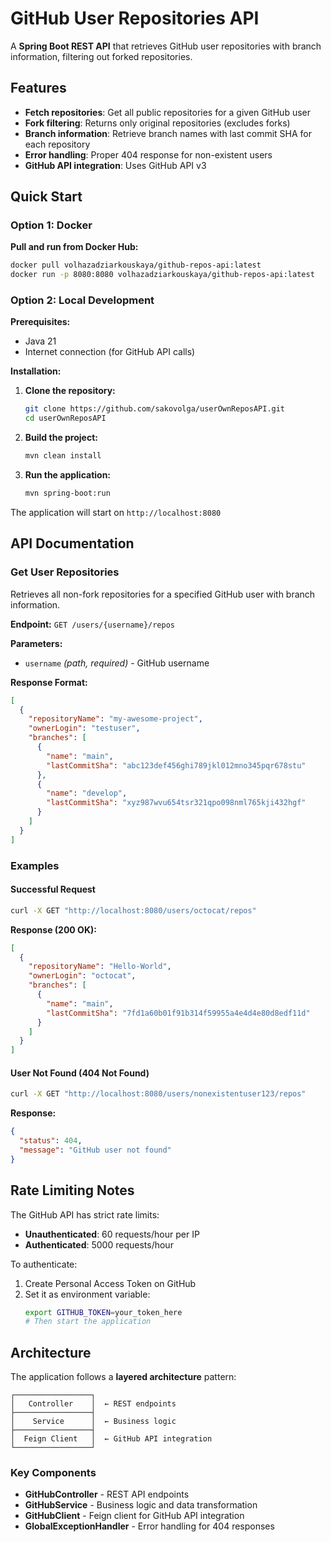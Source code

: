 # GitHub User Repositories API

A **Spring Boot REST API** that retrieves GitHub user repositories with branch information, filtering out forked repositories.

## Features

- **Fetch repositories**: Get all public repositories for a given GitHub user
- **Fork filtering**: Returns only original repositories (excludes forks)
- **Branch information**: Retrieve branch names with last commit SHA for each repository
- **Error handling**: Proper 404 response for non-existent users
- **GitHub API integration**: Uses GitHub API v3

## Quick Start

### Option 1: Docker

**Pull and run from Docker Hub:**
```bash
docker pull volhazadziarkouskaya/github-repos-api:latest
docker run -p 8080:8080 volhazadziarkouskaya/github-repos-api:latest
```

### Option 2: Local Development

**Prerequisites:**
- Java 21
- Internet connection (for GitHub API calls)

**Installation:**

1. **Clone the repository:**
   ```bash
   git clone https://github.com/sakovolga/userOwnReposAPI.git
   cd userOwnReposAPI
   ```

2. **Build the project:**
   ```bash
   mvn clean install
   ```

3. **Run the application:**
   ```bash
   mvn spring-boot:run
   ```

The application will start on `http://localhost:8080`

## API Documentation

### Get User Repositories

Retrieves all non-fork repositories for a specified GitHub user with branch information.

**Endpoint:** `GET /users/{username}/repos`

**Parameters:**
- `username` _(path, required)_ - GitHub username

**Response Format:**
```json
[
  {
    "repositoryName": "my-awesome-project",
    "ownerLogin": "testuser",
    "branches": [
      {
        "name": "main",
        "lastCommitSha": "abc123def456ghi789jkl012mno345pqr678stu"
      },
      {
        "name": "develop", 
        "lastCommitSha": "xyz987wvu654tsr321qpo098nml765kji432hgf"
      }
    ]
  }
]
```

### Examples

#### Successful Request
```bash
curl -X GET "http://localhost:8080/users/octocat/repos"
```

**Response (200 OK):**
```json
[
  {
    "repositoryName": "Hello-World",
    "ownerLogin": "octocat",
    "branches": [
      {
        "name": "main",
        "lastCommitSha": "7fd1a60b01f91b314f59955a4e4d4e80d8edf11d"
      }
    ]
  }
]
```

#### User Not Found (404 Not Found)
```bash
curl -X GET "http://localhost:8080/users/nonexistentuser123/repos"
```

**Response:**
```json
{
  "status": 404,
  "message": "GitHub user not found"
}
```
## Rate Limiting Notes

The GitHub API has strict rate limits:
- **Unauthenticated**: 60 requests/hour per IP
- **Authenticated**: 5000 requests/hour 

To authenticate:
1. Create Personal Access Token on GitHub
2. Set it as environment variable:
   ```bash
   export GITHUB_TOKEN=your_token_here
   # Then start the application

## Architecture

The application follows a **layered architecture** pattern:

```
┌─────────────────┐
│   Controller    │  ← REST endpoints
├─────────────────┤
│    Service      │  ← Business logic
├─────────────────┤
│  Feign Client   │  ← GitHub API integration
└─────────────────┘
```

### Key Components

- **GitHubController** - REST API endpoints
- **GitHubService** - Business logic and data transformation
- **GitHubClient** - Feign client for GitHub API integration
- **GlobalExceptionHandler** - Error handling for 404 responses
